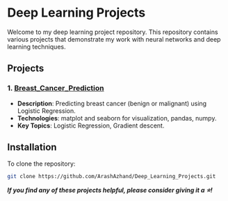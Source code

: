 # Deep Learning Projects

Welcome to my deep learning project repository. This repository contains various projects that demonstrate my work with neural networks and deep learning techniques.

## Projects
### 1. [Breast_Cancer_Prediction](./Logistic-Regression-Breast-Cancer)
   - **Description**: Predicting breast cancer (benign or malignant) using Logistic Regression.
   - **Technologies**: matplot and seaborn for visualization, pandas, numpy.
   - **Key Topics**: Logistic Regression, Gradient descent.
   

## Installation
To clone the repository:
```bash
git clone https://github.com/ArashAzhand/Deep_Learning_Projects.git
```

***If you find any of these projects helpful, please consider giving it a ⭐!***
